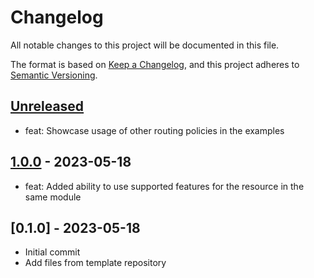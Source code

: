 # Changelog
All notable changes to this project will be documented in this file.

The format is based on [Keep a Changelog](https://keepachangelog.com/en/1.0.0/),
and this project adheres to [Semantic Versioning](https://semver.org/spec/v2.0.0.html).

## [Unreleased]
- feat: Showcase usage of other routing policies in the examples

## [1.0.0] - 2023-05-18
- feat: Added ability to use supported features for the resource in the same module

## [0.1.0] - 2023-05-18
- Initial commit
- Add files from template repository

[Unreleased]: https://github.com/boldlink/terraform-aws-route53-records/compare/1.0.0...HEAD

[1.0.0]: https://github.com/boldlink/terraform-aws-route53-records/releases/tag/1.0.0
